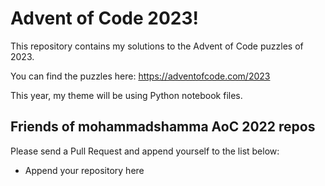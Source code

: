 # Advent of Code 2023!

This repository contains my solutions to the Advent of Code puzzles of 2023.

You can find the puzzles here: https://adventofcode.com/2023

This year, my theme will be using Python notebook files.

## Friends of mohammadshamma AoC 2022 repos

Please send a Pull Request and append yourself to the list below:

<!-- Please use the format [First and Last Names](http://gitgit/advent-of-code-repo.html) -->
* Append your repository here 
